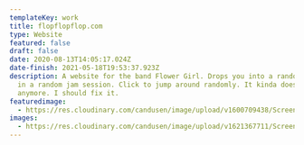 ```yaml
---
templateKey: work
title: flopflopflop.com
type: Website
featured: false
draft: false
date: 2020-08-13T14:05:17.024Z
date-finish: 2021-05-18T19:53:37.923Z
description: A website for the band Flower Girl. Drops you into a random point
  in a random jam session. Click to jump around randomly. It kinda doesn't work
  anymore. I should fix it.
featuredimage:
  - https://res.cloudinary.com/candusen/image/upload/v1600709438/Screen_Shot_2020-09-21_at_1.30.21_PM_h7c5zo.png
images:
  - https://res.cloudinary.com/candusen/image/upload/v1621367711/Screen_Shot_2021-05-18_at_3.54.58_PM_l9hbqq.png
---
```

